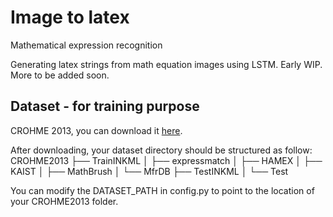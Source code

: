 # Image to latex
Mathematical expression recognition

Generating latex strings from math equation images using LSTM.
Early WIP. More to be added soon.

## Dataset - for training purpose
CROHME 2013, you can download it [here](http://www.iapr-tc11.org/mediawiki/index.php/CROHME:_Competition_on_Recognition_of_Online_Handwritten_Mathematical_Expressions).

After downloading, your dataset directory should be structured as follow:
CROHME2013
├── TrainINKML
│   ├── expressmatch
│   ├── HAMEX
│   ├── KAIST
│   ├── MathBrush
│   └── MfrDB
├── TestINKML
│   └── Test

You can modify the DATASET_PATH in config.py to point to the location of your CROHME2013 folder.

